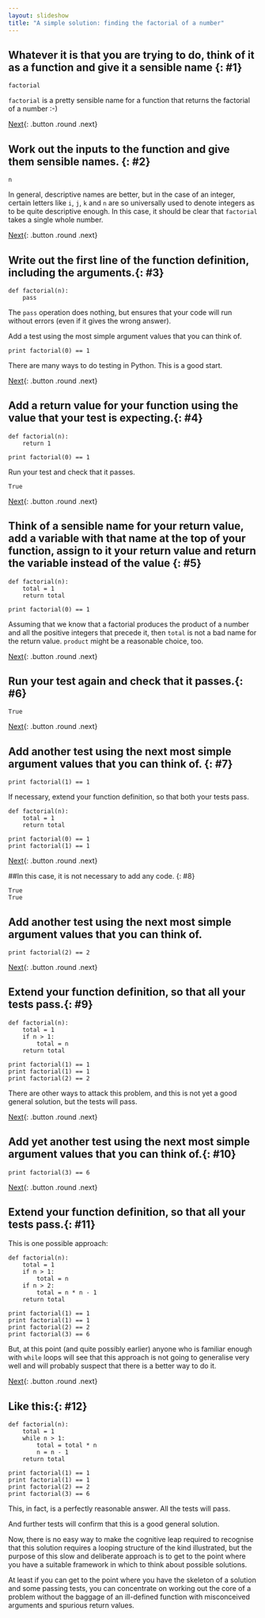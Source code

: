 ```yaml
---
layout: slideshow
title: "A simple solution: finding the factorial of a number"
---
```


## Whatever it is that you are trying to do, think of it as a function and give it a sensible name {: #1}

    factorial

`factorial` is a pretty sensible name for a function that returns the factorial of a number :-)

[Next](#2){: .button .round .next}

## Work out the inputs to the function and give them sensible names. {: #2}

    n

In general, descriptive names are better, but in the case of an integer, certain letters like `i`, `j`, `k` and `n` are so universally used to denote integers as to be quite descriptive enough. In this case, it should be clear that `factorial` takes a single whole number.

[Next](#3){: .button .round .next}

## Write out the first line of the function definition, including the arguments.{: #3}

    def factorial(n):
        pass

The `pass` operation does nothing, but ensures that your code will run without errors (even if it gives the wrong answer).

Add a test using the most simple argument values that you can think of.

    print factorial(0) == 1

There are many ways to do testing in Python. This is a good start.

[Next](#4){: .button .round .next}

## Add a return value for your function using the value that your test is expecting.{: #4}

    def factorial(n):
        return 1

    print factorial(0) == 1

Run your test and check that it passes.

    True

[Next](#5){: .button .round .next}

## Think of a sensible name for your return value, add a variable with that name at the top of your function, assign to it your return value and return the variable instead of the value {: #5}

    def factorial(n):
        total = 1
        return total

    print factorial(0) == 1

Assuming that we know that a factorial produces the product of a number and all the positive integers that precede it, then `total` is not a bad name for the return value. `product` might be a reasonable choice, too.

[Next](#6){: .button .round .next}

## Run your test again and check that it passes.{: #6}

    True

[Next](#7){: .button .round .next}

## Add another test using the next most simple argument values that you can think of. {: #7}

    print factorial(1) == 1

If necessary, extend your function definition, so that both your tests pass.

    def factorial(n):
        total = 1
        return total

    print factorial(0) == 1
    print factorial(1) == 1

[Next](#8){: .button .round .next}

##In this case, it is not necessary to add any code. {: #8}

    True
    True

## Add another test using the next most simple argument values that you can think of.

    print factorial(2) == 2

[Next](#9){: .button .round .next}

## Extend your function definition, so that all your tests pass.{: #9}

    def factorial(n):
        total = 1
        if n > 1:
            total = n
        return total

    print factorial(1) == 1
    print factorial(1) == 1
    print factorial(2) == 2

There are other ways to attack this problem, and this is not yet a good general solution, but the tests will pass.

[Next](#10){: .button .round .next}

## Add yet another test using the next most simple argument values that you can think of.{: #10}

    print factorial(3) == 6

[Next](#11){: .button .round .next}

## Extend your function definition, so that all your tests pass.{: #11}

This is one possible approach:

    def factorial(n):
        total = 1
        if n > 1:
            total = n
        if n > 2:
            total = n * n - 1
        return total

    print factorial(1) == 1
    print factorial(1) == 1
    print factorial(2) == 2
    print factorial(3) == 6

But, at this point (and quite possibly earlier) anyone who is familiar enough with `while` loops will see that this approach is not going to generalise very well and will probably suspect that there is a better way to do it.

[Next](#12){: .button .round .next}

## Like this:{: #12}

    def factorial(n):
        total = 1
        while n > 1:
            total = total * n
            n = n - 1
        return total

    print factorial(1) == 1
    print factorial(1) == 1
    print factorial(2) == 2
    print factorial(3) == 6

This, in fact, is a perfectly reasonable answer. All the tests will pass.

And further tests will confirm that this is a good general solution.

Now, there is no easy way to make the cognitive leap required to recognise that this solution requires a looping structure of the kind illustrated, but the purpose of this slow and deliberate approach is to get to the point where you have a suitable framework in which to think about possible solutions.

At least if you can get to the point where you have the skeleton of a solution and some passing tests, you can concentrate on working out the core of a problem without the baggage of an ill-defined function with misconceived arguments and spurious return values.

